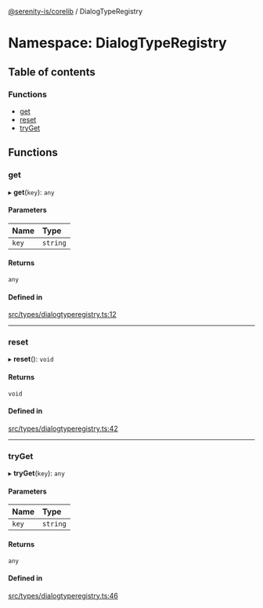 [@serenity-is/corelib](../README.md) / DialogTypeRegistry

# Namespace: DialogTypeRegistry

## Table of contents

### Functions

- [get](DialogTypeRegistry.md#get)
- [reset](DialogTypeRegistry.md#reset)
- [tryGet](DialogTypeRegistry.md#tryget)

## Functions

### get

▸ **get**(`key`): `any`

#### Parameters

| Name | Type |
| :------ | :------ |
| `key` | `string` |

#### Returns

`any`

#### Defined in

[src/types/dialogtyperegistry.ts:12](https://github.com/serenity-is/serenity/blob/master/packages/corelib/src/types/dialogtyperegistry.ts#L12)

___

### reset

▸ **reset**(): `void`

#### Returns

`void`

#### Defined in

[src/types/dialogtyperegistry.ts:42](https://github.com/serenity-is/serenity/blob/master/packages/corelib/src/types/dialogtyperegistry.ts#L42)

___

### tryGet

▸ **tryGet**(`key`): `any`

#### Parameters

| Name | Type |
| :------ | :------ |
| `key` | `string` |

#### Returns

`any`

#### Defined in

[src/types/dialogtyperegistry.ts:46](https://github.com/serenity-is/serenity/blob/master/packages/corelib/src/types/dialogtyperegistry.ts#L46)
